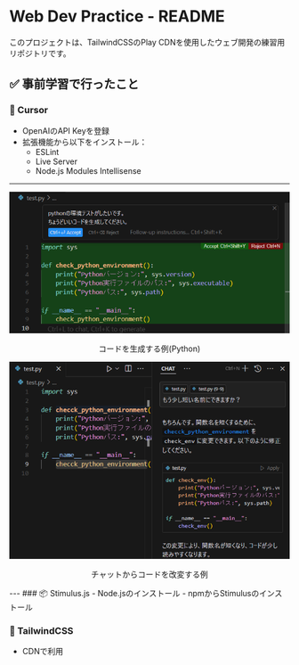 # Web Dev Practice - README

このプロジェクトは、TailwindCSSのPlay CDNを使用したウェブ開発の練習用リポジトリです。

## ✅ 事前学習で行ったこと

### 🔧 Cursor
- OpenAIのAPI Keyを登録
- 拡張機能から以下をインストール：
  - ESLint
  - Live Server
  - Node.js Modules Intellisense
---
<div align="center">
<img src="images/cursorTest1.png" alt="コードを生成する例(Python)" width="600">
  
コードを生成する例(Python)

<img src="images/cursorTest2.png" alt="チャットからコードを改変する例" width="600">

チャットからコードを改変する例

</div>
---
### 📦 Stimulus.js
- Node.jsのインストール
- npmからStimulusのインストール

### 🎨 TailwindCSS
- CDNで利用

